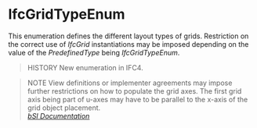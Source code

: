 IfcGridTypeEnum
===============
This enumeration defines the different layout types of grids. Restriction on
the correct use of _IfcGrid_ instantiations may be imposed depending on the
value of the _PredefinedType_ being _IfcGridTypeEnum_.  
  
> HISTORY  New enumeration in IFC4.  
  
> NOTE  View definitions or implementer agreements may impose further
> restrictions on how to populate the grid axes. The first grid axis being
> part of u-axes may have to be parallel to the x-axis of the grid object
> placement.  
[ _bSI
Documentation_](https://standards.buildingsmart.org/IFC/DEV/IFC4_2/FINAL/HTML/schema/ifcproductextension/lexical/ifcgridtypeenum.htm)


